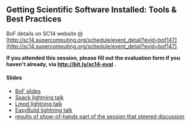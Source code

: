## Getting Scientific Software Installed: Tools & Best Practices

BoF details on SC14 website @ [http://sc14.supercomputing.org/schedule/event_detail?evid=bof147](http://sc14.supercomputing.org/schedule/event_detail?evid=bof147).

**If you attended this session, please fill out the evaluation form if you haven't already, via http://bit.ly/sc14-eval .**

#### Slides

 * [BoF slides](http://hpcugent.github.io/easybuild/files/SC14_BoF_Getting_Scientific_Software_Installed.pdf)
 * [Spack lightning talk](http://hpcugent.github.io/easybuild/files/SC14_BoF_Spack.pdf)
 * [Lmod lightning talk](http://hpcugent.github.io/easybuild/files/SC14_BoF_Lmod.pdf)
 * [EasyBuild lightning talk](http://hpcugent.github.io/easybuild/files/SC14_BoF_EasyBuild.pdf)
 * [results of show-of-hands part of the session that steered discussion](http://hpcugent.github.io/easybuild/files/SC14_BoF_show-of-hands-results.pdf)